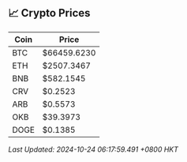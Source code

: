 ## 📈 Crypto Prices

| Coin | Price |
| ---- | ----- |
| BTC | $66459.6230 |
| ETH | $2507.3467 |
| BNB | $582.1545 |
| CRV | $0.2523 |
| ARB | $0.5573 |
| OKB | $39.3973 |
| DOGE | $0.1385 |

_Last Updated: 2024-10-24 06:17:59.491 +0800 HKT_